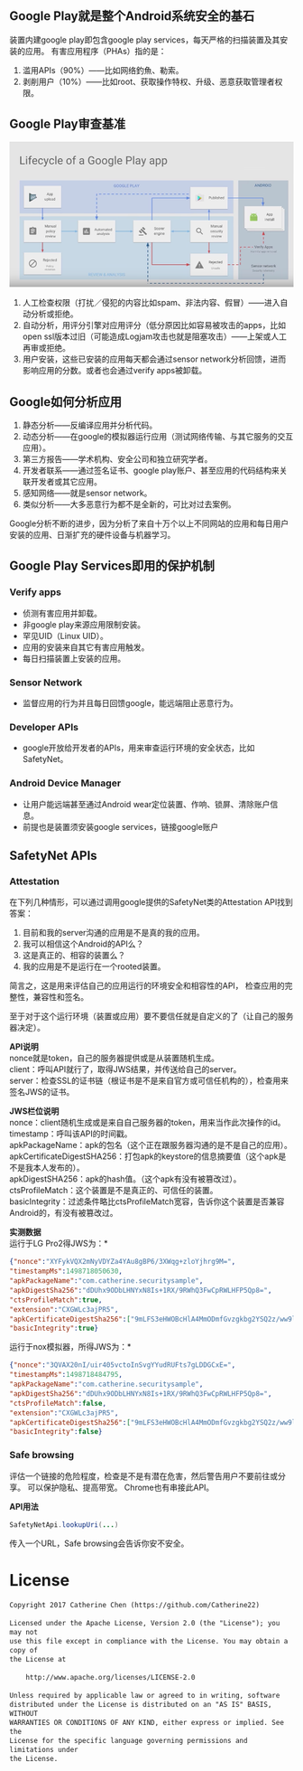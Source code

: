 ## Google Play就是整个Android系统安全的基石
装置内建google play即包含google play services，每天严格的扫描装置及其安装的应用。
有害应用程序（PHAs）指的是：
1. 滥用APIs（90%）——比如网络釣魚、勒索。
2. 剥削用户（10%）——比如root、获取操作特权、升级、恶意获取管理者权限。

## Google Play审查基准

![gpv.png][gpv.png]

1. 人工检查权限（打扰／侵犯的内容比如spam、非法内容、假冒）——进入自动分析或拒绝。
2. 自动分析，用评分引擎对应用评分（低分原因比如容易被攻击的apps，比如open ssl版本过旧（可能造成Logjam攻击也就是阻塞攻击）——上架或人工再审或拒绝。
3. 用户安装，这些已安装的应用每天都会通过sensor network分析回馈，进而影响应用的分数。或者也会通过verify apps被卸载。

## Google如何分析应用
1. 静态分析——反编译应用并分析代码。
2. 动态分析——在google的模拟器运行应用（测试网络传输、与其它服务的交互应用）。
3. 第三方报告——学术机构、安全公司和独立研究学者。
4. 开发者联系——通过签名证书、google play账户、甚至应用的代码结构来关联开发者或其它应用。
5. 感知网络——就是sensor network。
6. 类似分析——大多恶意行为都不是全新的，可比对过去案例。

Google分析不断的进步，因为分析了来自十万个以上不同网站的应用和每日用户安装的应用、日渐扩充的硬件设备与机器学习。

## Google Play Services即用的保护机制
### Verify apps
 - 侦测有害应用并卸载。
 - 非google play来源应用限制安装。
 - 罕见UID（Linux UID）。
 - 应用的安装来自其它有害应用触发。
 - 每日扫描装置上安装的应用。

### Sensor Network
 - 监督应用的行为并且每日回馈google，能远端阻止恶意行为。

### Developer APIs
 - google开放给开发者的APIs，用来审查运行环境的安全状态，比如SafetyNet。

### Android Device Manager
 - 让用户能远端甚至通过Android wear定位装置、作响、锁屏、清除账户信息。
 - 前提也是装置须安装google services，链接google账户

## SafetyNet APIs

### Attestation
在下列几种情形，可以通过调用google提供的SafetyNet类的Attestation API找到答案：
1. 目前和我的server沟通的应用是不是真的我的应用。
2. 我可以相信这个Android的API么？
3. 这是真正的、相容的装置么？
4. 我的应用是不是运行在一个rooted装置。

简言之，这是用来评估自己的应用运行的环境安全和相容性的API，
检查应用的完整性，兼容性和签名。

至于对于这个运行环境（装置或应用）要不要信任就是自定义的了（让自己的服务器决定）。

**API说明**<br>
nonce就是token，自己的服务器提供或是从装置随机生成。<br>
client：呼叫API就行了，取得JWS结果，并传送给自己的server。<br>
server：检查SSL的证书链（根证书是不是来自官方或可信任机构的），检查用来签名JWS的证书。<br>

**JWS栏位说明**<br>
nonce：client随机生成或是来自自己服务器的token，用来当作此次操作的id。<br>
timestamp：呼叫该API的时间戳。<br>
apkPackageName：apk的包名（这个正在跟服务器沟通的是不是自己的应用）。<br>
apkCertificateDigestSHA256：打包apk的keystore的信息摘要值（这个apk是不是我本人发布的）。<br>
apkDigestSHA256：apk的hash值。（这个apk有没有被篡改过）。<br>
ctsProfileMatch：这个装置是不是真正的、可信任的装置。<br>
basicIntegrity：过滤条件略比ctsProfileMatch宽容，告诉你这个装置是否兼容Android的，有没有被篡改过。

**实测数据**<br>
运行于LG Pro2得JWS为：*<br>
```JSON
{"nonce":"XYFykVQX2mNyVDYZa4YAu8gBP6/3XWqg+zloYjhrg9M=",
"timestampMs":1498718050630,
"apkPackageName":"com.catherine.securitysample",
"apkDigestSha256":"dDUhx9ODbLHNYxN8Is+1RX/9RWhQ3FwCpRWLHFP5Qp8=",
"ctsProfileMatch":true,
"extension":"CXGWLc3ajPR5",
"apkCertificateDigestSha256":["9mLFS3eHWOBcHlA4MmODmfGvzgkbg2YSQ2z/ww9lCfw="],
"basicIntegrity":true}
```

运行于nox模拟器，所得JWS为：*<br>
```JSON
{"nonce":"3QVAX20nI/uir405vctoInSvgYYudRUFts7gLDDGCxE=",
"timestampMs":1498718484795,
"apkPackageName":"com.catherine.securitysample",
"apkDigestSha256":"dDUhx9ODbLHNYxN8Is+1RX/9RWhQ3FwCpRWLHFP5Qp8=",
"ctsProfileMatch":false,
"extension":"CXGWLc3ajPR5",
"apkCertificateDigestSha256":["9mLFS3eHWOBcHlA4MmODmfGvzgkbg2YSQ2z/ww9lCfw="],
"basicIntegrity":false}
```

### Safe browsing
评估一个链接的危险程度，检查是不是有潜在危害，然后警告用户不要前往或分享。
可以保护隐私、提高带宽。
Chrome也有串接此API。

**API用法**
```Java
SafetyNetApi.lookupUri(...)
```
传入一个URL，Safe browsing会告诉你安不安全。

# License

```
Copyright 2017 Catherine Chen (https://github.com/Catherine22)

Licensed under the Apache License, Version 2.0 (the "License"); you may not
use this file except in compliance with the License. You may obtain a copy of
the License at

    http://www.apache.org/licenses/LICENSE-2.0

Unless required by applicable law or agreed to in writing, software
distributed under the License is distributed on an "AS IS" BASIS, WITHOUT
WARRANTIES OR CONDITIONS OF ANY KIND, either express or implied. See the
License for the specific language governing permissions and limitations under
the License.
```
[gpv.png]: https://github.com/Catherine22/SecuritySample/blob/master/gpv.png
